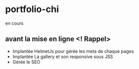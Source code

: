 # portfolio-chi
en cours


## avant la mise en ligne <! Rappel>
 - Implantée HelmetJs pour gérée les meta de chaque pages
 - Implantée La gallery et son responsive sous JSS
 - Gérée le SEO
